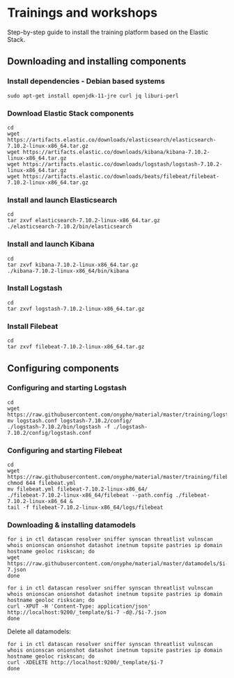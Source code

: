 # Trainings and workshops

Step-by-step guide to install the training platform based on the Elastic Stack.

## Downloading and installing components

### Install dependencies - Debian based systems

```
sudo apt-get install openjdk-11-jre curl jq liburi-perl
```

### Download Elastic Stack components

```
cd
wget https://artifacts.elastic.co/downloads/elasticsearch/elasticsearch-7.10.2-linux-x86_64.tar.gz 
wget https://artifacts.elastic.co/downloads/kibana/kibana-7.10.2-linux-x86_64.tar.gz 
wget https://artifacts.elastic.co/downloads/logstash/logstash-7.10.2-linux-x86_64.tar.gz 
wget https://artifacts.elastic.co/downloads/beats/filebeat/filebeat-7.10.2-linux-x86_64.tar.gz 
```

### Install and launch Elasticsearch

```
cd
tar zxvf elasticsearch-7.10.2-linux-x86_64.tar.gz 
./elasticsearch-7.10.2/bin/elasticsearch
```

### Install and launch Kibana

```
cd
tar zxvf kibana-7.10.2-linux-x86_64.tar.gz
./kibana-7.10.2-linux-x86_64/bin/kibana
```

### Install Logstash

```
cd
tar zxvf logstash-7.10.2-linux-x86_64.tar.gz
```

### Install Filebeat

```
cd
tar zxvf filebeat-7.10.2-linux-x86_64.tar.gz
```

## Configuring components

### Configuring and starting Logstash

```
cd
wget https://raw.githubusercontent.com/onyphe/material/master/training/logstash.conf
mv logstash.conf logstash-7.10.2/config/
./logstash-7.10.2/bin/logstash -f ./logstash-7.10.2/config/logstash.conf
```

### Configuring and starting Filebeat

```
cd
wget https://raw.githubusercontent.com/onyphe/material/master/training/filebeat.yml
chmod 644 filebeat.yml
mv filebeat.yml filebeat-7.10.2-linux-x86_64/
./filebeat-7.10.2-linux-x86_64/filebeat --path.config ./filebeat-7.10.2-linux-x86_64 &
tail -f filebeat-7.10.2-linux-x86_64/logs/filebeat
```

### Downloading & installing datamodels

```
for i in ctl datascan resolver sniffer synscan threatlist vulnscan whois onionscan onionshot datashot inetnum topsite pastries ip domain hostname geoloc riskscan; do
wget https://raw.githubusercontent.com/onyphe/material/master/datamodels/$i-7.json
done
```

```
for i in ctl datascan resolver sniffer synscan threatlist vulnscan whois onionscan onionshot datashot inetnum topsite pastries ip domain hostname geoloc riskscan; do
curl -XPUT -H 'Content-Type: application/json' http://localhost:9200/_template/$i-7 -d@./$i-7.json
done
```

Delete all datamodels:

```
for i in ctl datascan resolver sniffer synscan threatlist vulnscan whois onionscan onionshot datashot inetnum topsite pastries ip domain hostname geoloc riskscan; do
curl -XDELETE http://localhost:9200/_template/$i-7
done
```
